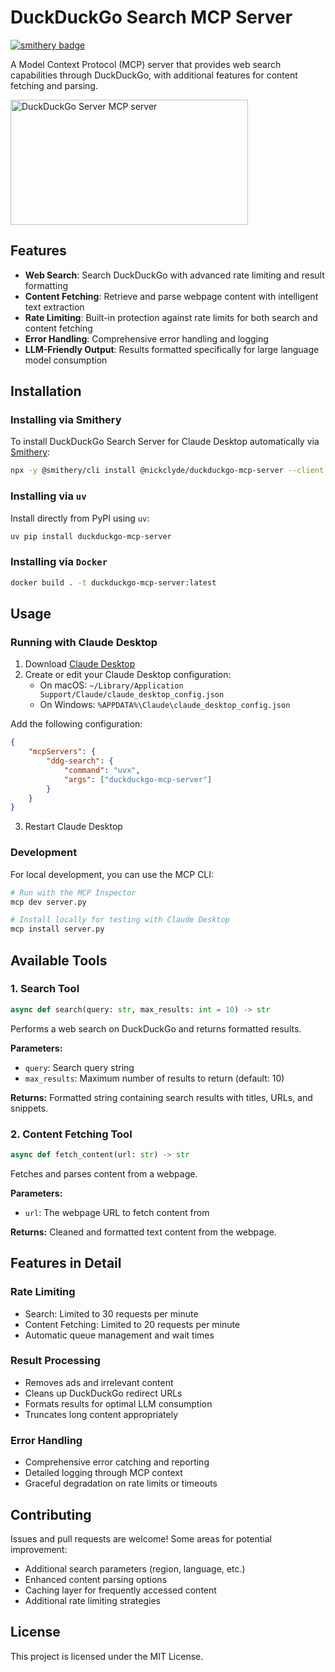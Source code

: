 # DuckDuckGo Search MCP Server

[![smithery badge](https://smithery.ai/badge/@nickclyde/duckduckgo-mcp-server)](https://smithery.ai/server/@nickclyde/duckduckgo-mcp-server)

A Model Context Protocol (MCP) server that provides web search capabilities through DuckDuckGo, with additional features for content fetching and parsing.

<a href="https://glama.ai/mcp/servers/phcus2gcpn">
  <img width="380" height="200" src="https://glama.ai/mcp/servers/phcus2gcpn/badge" alt="DuckDuckGo Server MCP server" />
</a>

## Features

- **Web Search**: Search DuckDuckGo with advanced rate limiting and result formatting
- **Content Fetching**: Retrieve and parse webpage content with intelligent text extraction
- **Rate Limiting**: Built-in protection against rate limits for both search and content fetching
- **Error Handling**: Comprehensive error handling and logging
- **LLM-Friendly Output**: Results formatted specifically for large language model consumption

## Installation

### Installing via Smithery

To install DuckDuckGo Search Server for Claude Desktop automatically via [Smithery](https://smithery.ai/server/@nickclyde/duckduckgo-mcp-server):

```bash
npx -y @smithery/cli install @nickclyde/duckduckgo-mcp-server --client claude
```

### Installing via `uv`

Install directly from PyPI using `uv`:

```bash
uv pip install duckduckgo-mcp-server
```
### Installing via `Docker`
```bash
docker build . -t duckduckgo-mcp-server:latest
```

## Usage

### Running with Claude Desktop

1. Download [Claude Desktop](https://claude.ai/download)
2. Create or edit your Claude Desktop configuration:
   - On macOS: `~/Library/Application Support/Claude/claude_desktop_config.json`
   - On Windows: `%APPDATA%\Claude\claude_desktop_config.json`

Add the following configuration:

```json
{
    "mcpServers": {
        "ddg-search": {
            "command": "uvx",
            "args": ["duckduckgo-mcp-server"]
        }
    }
}
```

3. Restart Claude Desktop

### Development

For local development, you can use the MCP CLI:

```bash
# Run with the MCP Inspector
mcp dev server.py

# Install locally for testing with Claude Desktop
mcp install server.py
```
## Available Tools

### 1. Search Tool

```python
async def search(query: str, max_results: int = 10) -> str
```

Performs a web search on DuckDuckGo and returns formatted results.

**Parameters:**
- `query`: Search query string
- `max_results`: Maximum number of results to return (default: 10)

**Returns:**
Formatted string containing search results with titles, URLs, and snippets.

### 2. Content Fetching Tool

```python
async def fetch_content(url: str) -> str
```

Fetches and parses content from a webpage.

**Parameters:**
- `url`: The webpage URL to fetch content from

**Returns:**
Cleaned and formatted text content from the webpage.

## Features in Detail

### Rate Limiting

- Search: Limited to 30 requests per minute
- Content Fetching: Limited to 20 requests per minute
- Automatic queue management and wait times

### Result Processing

- Removes ads and irrelevant content
- Cleans up DuckDuckGo redirect URLs
- Formats results for optimal LLM consumption
- Truncates long content appropriately

### Error Handling

- Comprehensive error catching and reporting
- Detailed logging through MCP context
- Graceful degradation on rate limits or timeouts

## Contributing

Issues and pull requests are welcome! Some areas for potential improvement:

- Additional search parameters (region, language, etc.)
- Enhanced content parsing options
- Caching layer for frequently accessed content
- Additional rate limiting strategies

## License

This project is licensed under the MIT License.
